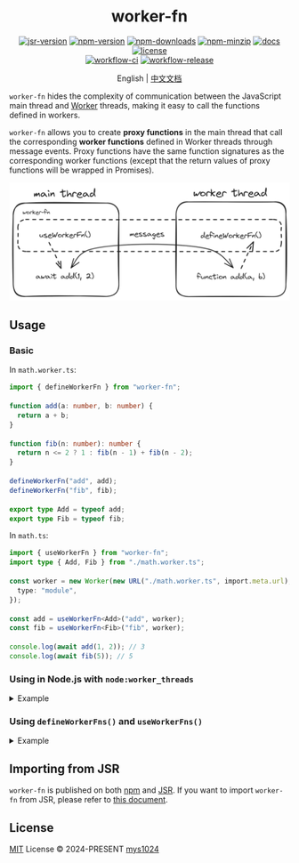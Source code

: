 <div align="center">

# worker-fn

[![jsr-version](https://img.shields.io/badge/dynamic/json?url=https%3A%2F%2Fjsr.io%2F%40mys%2Fworker-fn%2Fmeta.json&query=%24.latest&style=flat-square&label=jsr&color=rgb(247%2C223%2C30))](https://jsr.io/@mys/worker-fn)
[![npm-version](https://img.shields.io/npm/v/worker-fn?style=flat-square&color=rgb(203%2C56%2C55))](https://www.npmjs.com/package/worker-fn)
[![npm-downloads](https://img.shields.io/npm/dy/worker-fn?&style=flat-square)](https://www.npmjs.com/package/worker-fn)
[![npm-minzip](https://img.shields.io/bundlephobia/minzip/worker-fn?style=flat-square&label=minzip)](https://bundlephobia.com/package/worker-fn)
[![docs](https://img.shields.io/badge/docs-reference-blue?style=flat-square)](https://jsr.io/@mys/worker-fn/doc?style=flat-square)
[![license](https://img.shields.io/github/license/mys1024/worker-fn?&style=flat-square)](./LICENSE)<br/>
[![workflow-ci](https://img.shields.io/github/actions/workflow/status/mys1024/worker-fn/ci.yml?label=ci&style=flat-square)](https://github.com/mys1024/worker-fn/actions/workflows/ci.yml)
[![workflow-release](https://img.shields.io/github/actions/workflow/status/mys1024/worker-fn/release.yml?label=release&style=flat-square)](https://github.com/mys1024/worker-fn/actions/workflows/release.yml)

English | [中文文档](./README_zh.md)

</div>

`worker-fn` hides the complexity of communication between the JavaScript main thread and [Worker](https://developer.mozilla.org/docs/Web/API/Web_Workers_API) threads, making it easy to call the functions defined in workers.

`worker-fn` allows you to create **proxy functions** in the main thread that call the corresponding **worker functions** defined in Worker threads through message events. Proxy functions have the same function signatures as the corresponding worker functions (except that the return values of proxy functions will be wrapped in Promises).

![concepts](./docs/concepts.png)

## Usage

### Basic

In `math.worker.ts`:

```typescript
import { defineWorkerFn } from "worker-fn";

function add(a: number, b: number) {
  return a + b;
}

function fib(n: number): number {
  return n <= 2 ? 1 : fib(n - 1) + fib(n - 2);
}

defineWorkerFn("add", add);
defineWorkerFn("fib", fib);

export type Add = typeof add;
export type Fib = typeof fib;
```

In `math.ts`:

```typescript
import { useWorkerFn } from "worker-fn";
import type { Add, Fib } from "./math.worker.ts";

const worker = new Worker(new URL("./math.worker.ts", import.meta.url), {
  type: "module",
});

const add = useWorkerFn<Add>("add", worker);
const fib = useWorkerFn<Fib>("fib", worker);

console.log(await add(1, 2)); // 3
console.log(await fib(5)); // 5
```

### Using in Node.js with `node:worker_threads`

<details>

<summary>Example</summary>

In `math.worker.ts`:

```typescript
import { parentPort } from "node:worker_threads";
import { defineWorkerFn } from "worker-fn";

function add(a: number, b: number) {
  return a + b;
}

function fib(n: number): number {
  return n <= 2 ? 1 : fib(n - 1) + fib(n - 2);
}

defineWorkerFn("add", add, { port: parentPort! });
defineWorkerFn("fib", fib, { port: parentPort! });

export type Add = typeof add;
export type Fib = typeof fib;
```

In `math.ts`:

```typescript
import { Worker } from "node:worker_threads";
import { useWorkerFn } from "worker-fn";
import type { Add, Fib } from "./math.worker.ts";

const worker = new Worker(new URL("./math.worker.ts", import.meta.url));

const add = useWorkerFn<Add>("add", worker);
const fib = useWorkerFn<Fib>("fib", worker);

console.log(await add(1, 2)); // 3
console.log(await fib(5)); // 5
```

</details>

### Using `defineWorkerFns()` and `useWorkerFns()`

<details>

<summary>Example</summary>

In `math.worker.ts`:

```typescript
import { defineWorkerFns } from "worker-fn";

const fns = {
  add(a: number, b: number) {
    return a + b;
  },
  fib(n: number): number {
    return n <= 2 ? 1 : fns.fib(n - 1) + fns.fib(n - 2);
  },
};

defineWorkerFns(fns);

export type Fns = typeof fns;
```

In `math.ts`:

```typescript
import { useWorkerFns } from "worker-fn";
import type { Fns } from "./math.worker.ts";

const worker = new Worker(new URL("./math.worker.ts", import.meta.url), {
  type: "module",
});

const { add, fib } = useWorkerFns<Fns>(worker);

console.log(await add(1, 2)); // 3
console.log(await fib(5)); // 5
```

</details>

## Importing from JSR

`worker-fn` is published on both [npm](https://www.npmjs.com/package/worker-fn) and [JSR](https://jsr.io/@mys/worker-fn). If you want to import `worker-fn` from JSR, please refer to [this document](https://jsr.io/docs/introduction#using-jsr-packages).

## License

[MIT](./LICENSE) License &copy; 2024-PRESENT [mys1024](https://github.com/mys1024)
